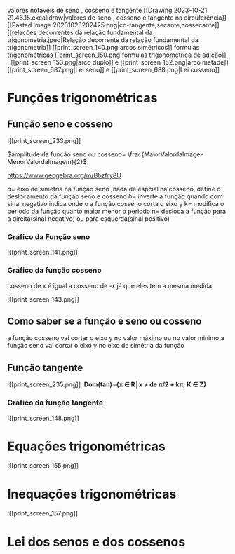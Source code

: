 valores notáveis de seno , cosseno e tangente
[[Drawing 2023-10-21 21.46.15.excalidraw|valores de seno , cosseno e tangente na circuferência]]
[[Pasted image 20231023202425.png|co-tangente,secante,cossecante]]
[[relações decorrentes da relação fundamental da trigonometria.jpeg|Relação decorrente da relação fundamental da trigonometria]]
[[print_screen_140.png|arcos simétricos]]
formulas trigonométricas
	 [[print_screen_150.png|formulas trigonométrica de adição]] , [[print_screen_153.png|arco duplo]] e [[print_screen_152.png|arco metade]]
[[print_screen_687.png|Lei seno]] e  [[print_screen_688.png|Lei cosseno]]

# Funções trigonométricas

## Função seno e cosseno

![[print_screen_233.png]]

$amplitude da função seno ou cosseno= \frac{MaiorValordaImage-MenorValordaImagem}{2}$

https://www.geogebra.org/m/Bbzfry8U

$a=$ eixo de simetria na função seno ,nada de espcial na cosseno, define o deslocamento da função seno e cosseno 
$b=$ inverte a função quando com sinal negativo indica onde o a função cosseno corta o eixo y
k= modifica o periodo da função quanto maior menor o periodo
n= desloca  a função para a direita(sinal negativo) ou para esquerda(sinal positivo)

### Gráfico da Função seno


![[print_screen_141.png]]

### Gráfico da função cosseno

cosseno de x é igual a cosseno de -x já que eles tem a mesma medida


![[print_screen_143.png]]







## Como saber se a função é seno ou cosseno
a função cosseno vai cortar o eixo y no valor máximo ou  no valor minimo
a função seno vai cortar o eixo y no eixo de simétria da função
## Função tangente 

![[print_screen_235.png]]
 **Dom(tan)={x ∈ R│x ≠ de π/2 + kπ; K ∈ Z}**



### Gráfico da função tangente

![[print_screen_148.png]]



# Equações trigonométricas

![[print_screen_155.png]]


# Inequações trigonométricas

![[print_screen_157.png]]
# Lei dos senos e dos cossenos
